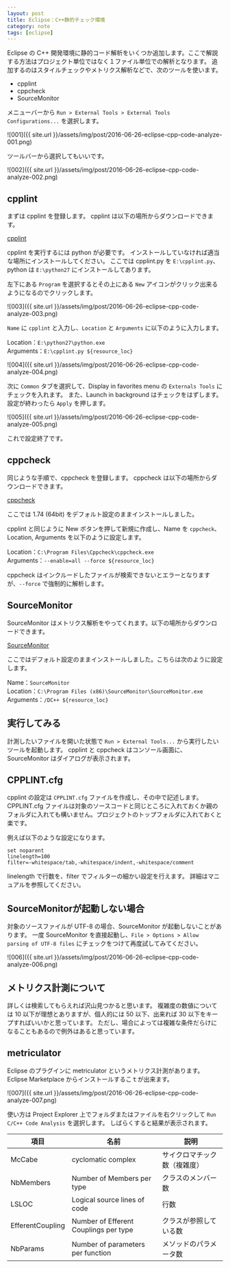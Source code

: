 ```yaml
---
layout: post
title: Eclipse：C++静的チェック環境
category: note
tags: [eclipse]
---
```


Eclipse の C++ 開発環境に静的コード解析をいくつか追加します。ここで解説する方法はプロジェクト単位ではなく１ファイル単位での解析となります。
追加するのはスタイルチェックやメトリクス解析などで、次のツールを使います。

* cpplint
* cppcheck
* SourceMonitor

メニューバーから `Run > External Tools > External Tools Configurations...` を選択します。

![001]({{ site.url }}/assets/img/post/2016-06-26-eclipse-cpp-code-analyze-001.png)

ツールバーから選択してもいいです。

![002]({{ site.url }}/assets/img/post/2016-06-26-eclipse-cpp-code-analyze-002.png)


## cpplint

まずは cpplint を登録します。
cpplint は以下の場所からダウンロードできます。

<i class="fa fa-external-link"></i>
[cpplint](https://github.com/google/styleguide/tree/gh-pages/cpplint)

cpplint を実行するには python が必要です。
インストールしていなければ適当な場所にインストールしてください。
ここでは cpplint.py を `E:\cpplint.py`、python は `E:\python27` にインストールしてあります。

左下にある `Program` を選択するとその上にある `New` アイコンがクリック出来るようになるのでクリックします。

![003]({{ site.url }}/assets/img/post/2016-06-26-eclipse-cpp-code-analyze-003.png)

`Name` に `cpplint` と入力し、`Location` と `Arguments` に以下のように入力します。

Location：`E:\python27\python.exe`  
Arguments：`E:\cpplint.py ${resource_loc}`

![004]({{ site.url }}/assets/img/post/2016-06-26-eclipse-cpp-code-analyze-004.png)

次に `Common` タブを選択して、Display in favorites menu の `Externals Tools` にチェックを入れます。
また、Launch in background はチェックをはずします。設定が終わったら `Apply` を押します。

![005]({{ site.url }}/assets/img/post/2016-06-26-eclipse-cpp-code-analyze-005.png)

これで設定終了です。

## cppcheck

同じような手順で、cppcheck を登録します。
cppcheck は以下の場所からダウンロードできます。

<i class="fa fa-external-link"></i>
[cppcheck](http://cppcheck.sourceforge.net/)

ここでは 1.74 (64bit) をデフォルト設定のままインストールしました。

cpplint と同じように New ボタンを押して新規に作成し、Name を `cppcheck`、Location, Arguments を以下のように設定します。

Location：`C:\Program Files\Cppcheck\cppcheck.exe`  
Arguments：`--enable=all --force ${resource_loc}`

cppcheck はインクルードしたファイルが検索できないとエラーとなりますが、`--force` で強制的に解析します。

## SourceMonitor

SourceMonitor はメトリクス解析をやってくれます。以下の場所からダウンロードできます。

<i class="fa fa-external-link"></i>
[SourceMonitor](http://www.campwoodsw.com/sourcemonitor.html)

ここではデフォルト設定のままインストールしました。こちらは次のように設定します。

Name：`SourceMonitor`  
Location：`C:\Program Files (x86)\SourceMonitor\SourceMonitor.exe`  
Arguments：`/DC++ ${resource_loc}`

## 実行してみる

計測したいファイルを開いた状態で `Run > External Tools...` から実行したいツールを起動します。
cpplint と cppcheck はコンソール画面に、SourceMonitor はダイアログが表示されます。

## CPPLINT.cfg

cpplint の設定は `CPPLINT.cfg` ファイルを作成し、その中で記述します。CPPLINT.cfg ファイルは対象のソースコードと同じところに入れておくか親のフォルダに入れても構いません。プロジェクトのトップフォルダに入れておくと楽です。

例えば以下のような設定になります。

	set noparent
	linelength=100
	filter=-whitespace/tab,-whitespace/indent,-whitespace/comment

linelength で行数を、filter でフィルターの細かい設定を行えます。
詳細はマニュアルを参照してください。

## SourceMonitorが起動しない場合

対象のソースファイルが UTF-8 の場合、SourceMonitor が起動しないことがあります。
一度 SourceMonitor を直接起動し、`File > Options > Allow parsing of UTF-8 files` にチェックをつけて再度試してみてください。

![006]({{ site.url }}/assets/img/post/2016-06-26-eclipse-cpp-code-analyze-006.png)

## メトリクス計測について

詳しくは検索してもらえれば沢山見つかると思います。
複雑度の数値については 10 以下が理想とありますが、個人的には 50 以下、出来れば 30 以下をキープすればいいかと思っています。
ただし、場合によっては複雑な条件だらけになることもあるので例外はあると思っています。

## metriculator

Eclipse のプラグインに metriculator というメトリクス計測があります。
Eclipse Marketplace からインストールするこｔが出来ます。

![007]({{ site.url }}/assets/img/post/2016-06-26-eclipse-cpp-code-analyze-007.png)

使い方は Project Explorer 上でフォルダまたはファイルを右クリックして `Run C/C++ Code Analysis` を選択します。
しばらくすると結果が表示されます。

項目 | 名前 | 説明 |
---|---|---
McCabe | cyclomatic complex | サイクロマチック数（複雑度）
NbMembers | Number of Members per type | クラスのメンバー数
LSLOC | Logical source lines of code | 行数
EfferentCoupling | Number of Efferent Couplings per type | クラスが参照している数
NbParams | Number of parameters per function | メソッドのパラメータ数
